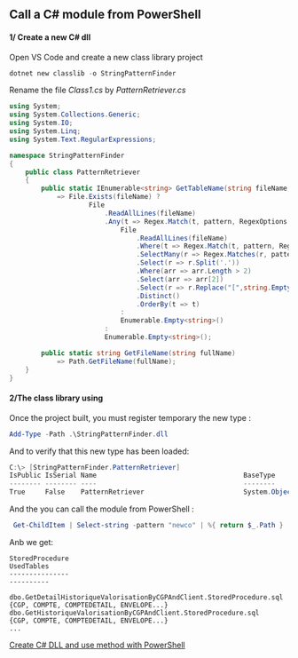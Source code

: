 ## Call a C# module from PowerShell  

#### 1/ Create a new C\# dll

Open VS Code and create a new class library project

```ps1
dotnet new classlib -o StringPatternFinder
```

Rename the file _Class1.cs_ by _PatternRetriever.cs_

```cs
using System;
using System.Collections.Generic;
using System.IO;
using System.Linq;
using System.Text.RegularExpressions;

namespace StringPatternFinder
{
    public class PatternRetriever 
    {
        public static IEnumerable<string> GetTableName(string fileName, string pattern)
            => File.Exists(fileName) ? 
                    File
                        .ReadAllLines(fileName)
                        .Any(t => Regex.Match(t, pattern, RegexOptions.IgnoreCase).Success) ?
                            File
                                .ReadAllLines(fileName)
                                .Where(t => Regex.Match(t, pattern, RegexOptions.IgnoreCase).Success)
                                .SelectMany(r => Regex.Matches(r, pattern, RegexOptions.IgnoreCase).Cast<Match>().Select(t => t.Groups[0].Value))    
                                .Select(r => r.Split('.'))
                                .Where(arr => arr.Length > 2)
                                .Select(arr => arr[2])
                                .Select(r => r.Replace("[",string.Empty).Replace("]",string.Empty).Trim().ToUpper()) 
                                .Distinct()
                                .OrderBy(t => t)
                            :
                            Enumerable.Empty<string>()
                        :
                        Enumerable.Empty<string>();

        public static string GetFileName(string fullName)                
            => Path.GetFileName(fullName);
    }
}
```

#### 2/The class library using

Once the project built, you must register temporary the new type :

```ps1
Add-Type -Path .\StringPatternFinder.dll
```
And to verify that this new type has been loaded:

```ps1
C:\> [StringPatternFinder.PatternRetriever]
IsPublic IsSerial Name                                     BaseType
-------- -------- ----                                     --------
True     False    PatternRetriever                         System.Object
```

And the you can call the module from PowerShell :

```ps1
 Get-ChildItem | Select-string -pattern "newco" | %{ return $_.Path } | Get-Unique | %{ return new-object psobject -Property @{ StoredProcedure = [StringPatternFinder.PatternRetriever]::GetFileName($_); UsedTables =  [StringPatternFinder.PatternRetriever]::GetTableName($_, "(\[{0,1}Newco)(.*?)\s")} }
```

Anb we get:

```console
StoredProcedure                                                       UsedTables
---------------                                                       ----------

dbo.GetDetailHistoriqueValorisationByCGPAndClient.StoredProcedure.sql {CGP, COMPTE, COMPTEDETAIL, ENVELOPE...}
dbo.GetHistoriqueValorisationByCGPAndClient.StoredProcedure.sql       {CGP, COMPTE, COMPTEDETAIL, ENVELOPE...}
...
```
  
  
[Create C# DLL and use method with PowerShell](https://stackoverflow.com/questions/30097002/create-c-sharp-dll-and-use-method-with-powershell)
